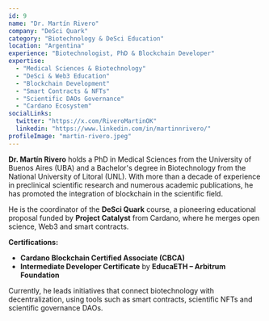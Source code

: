 ```yaml
---
id: 9
name: "Dr. Martín Rivero"
company: "DeSci Quark"
category: "Biotechnology & DeSci Education"
location: "Argentina"
experience: "Biotechnologist, PhD & Blockchain Developer"
expertise:
  - "Medical Sciences & Biotechnology"
  - "DeSci & Web3 Education"
  - "Blockchain Development"
  - "Smart Contracts & NFTs"
  - "Scientific DAOs Governance"
  - "Cardano Ecosystem"
socialLinks:
  twitter: "https://x.com/RiveroMartinOK"
  linkedin: "https://www.linkedin.com/in/martinnrivero/"
profileImage: "martin-rivero.jpeg"
---
```


**Dr. Martín Rivero** holds a PhD in Medical Sciences from the University of Buenos Aires (UBA) and a Bachelor's degree in Biotechnology from the National University of Litoral (UNL). With more than a decade of experience in preclinical scientific research and numerous academic publications, he has promoted the integration of blockchain in the scientific field.

He is the coordinator of the **DeSci Quark** course, a pioneering educational proposal funded by **Project Catalyst** from Cardano, where he merges open science, Web3 and smart contracts.

**Certifications:**
- **Cardano Blockchain Certified Associate (CBCA)**
- **Intermediate Developer Certificate** by **EducaETH – Arbitrum Foundation**

Currently, he leads initiatives that connect biotechnology with decentralization, using tools such as smart contracts, scientific NFTs and scientific governance DAOs.